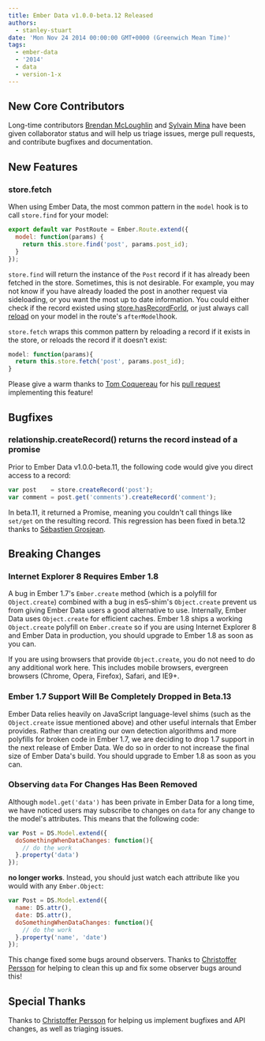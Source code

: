 ```yaml
---
title: Ember Data v1.0.0-beta.12 Released
authors:
  - stanley-stuart
date: 'Mon Nov 24 2014 00:00:00 GMT+0000 (Greenwich Mean Time)'
tags:
  - ember-data
  - '2014'
  - data
  - version-1-x
---
```



## New Core Contributors

Long-time contributors [Brendan McLoughlin][bmac] and [Sylvain Mina][sly7-7]
have been given collaborator status and will help us triage issues, merge pull
requests, and contribute bugfixes and documentation.

## New Features

### store.fetch

When using Ember Data, the most common pattern in the `model` hook is to call
`store.find` for your model:

```javascript
export default var PostRoute = Ember.Route.extend({
  model: function(params) {
    return this.store.find('post', params.post_id);
  }
});
```

`store.find` will return the instance of the `Post` record if it has already
been fetched in the store. Sometimes, this is not desirable. For example, you
may not know if you have already loaded the post in another request via
sideloading, or you want the most up to date information. You could either
check if the record existed using
[store.hasRecordForId][store-has-record-for-id], or just always call
[reload][model-reload] on your model in the route's `afterModel`hook.

`store.fetch` wraps this common pattern by reloading a record if it exists in
the store, or reloads the record if it doesn't exist:

```javascript
model: function(params){
  return this.store.fetch('post', params.post_id);
}
```

Please give a warm thanks to [Tom Coquereau][thaume] for his [pull
request][store-fetch-pull-request] implementing this feature!

## Bugfixes

### relationship.createRecord() returns the record instead of a promise

Prior to Ember Data v1.0.0-beta.11, the following code would give you direct
access to a record:

```javascript
var post    = store.createRecord('post');
var comment = post.get('comments').createRecord('comment');
```

In beta.11, it returned a Promise, meaning you couldn't call things like
`set/get` on the resulting record. This regression has been fixed in beta.12
thanks to [Sébastien Grosjean][zen-coccoon].

## Breaking Changes

### Internet Explorer 8 Requires Ember 1.8

A bug in Ember 1.7's `Ember.create` method (which is a polyfill for
`Object.create`) combined with a bug in es5-shim's `Object.create` prevent us
from giving Ember Data users a good alternative to use. Internally, Ember Data
uses `Object.create` for efficient caches. Ember 1.8 ships a working
`Object.create` polyfill on `Ember.create` so if you are using Internet
Explorer 8 and Ember Data in production, you should upgrade to Ember 1.8 as
soon as you can.

If you are using browsers that provide `Object.create`, you do not need to do
any additional work here. This includes mobile browsers, evergreen browsers
(Chrome, Opera, Firefox), Safari, and IE9+.

### Ember 1.7 Support Will Be Completely Dropped in Beta.13

Ember Data relies heavily on JavaScript language-level shims (such as the
`Object.create` issue mentioned above) and other useful internals that Ember
provides. Rather than creating our own detection algorithms and more polyfills
for broken code in Ember 1.7, we are deciding to drop 1.7 support in the next
release of Ember Data. We do so in order to not increase the final size of
Ember Data's build. You should upgrade to Ember 1.8 as soon as you can.

### Observing `data` For Changes Has Been Removed

Although `model.get('data')` has been private in Ember Data for a long time, we
have noticed users may subscribe to changes on `data` for any change to the
model's attributes. This means that the following code:

```javascript
var Post = DS.Model.extend({
  doSomethingWhenDataChanges: function(){
    // do the work
  }.property('data')
});
```

**no longer works**. Instead, you should just watch each attribute like you
would with any `Ember.Object`:

```javascript
var Post = DS.Model.extend({
  name: DS.attr(),
  date: DS.attr(),
  doSomethingWhenDataChanges: function(){
    // do the work
  }.property('name', 'date')
});
```

This change fixed some bugs around observers. Thanks to [Christoffer
Persson][wecc] for helping to clean this up and fix some observer bugs around
this!

## Special Thanks

Thanks to [Christoffer Persson][wecc] for helping us implement bugfixes and API
changes, as well as triaging issues.

<!-- Links -->
[store-has-record-for-id]: http://emberjs.com/api/data/classes/DS.Store.html#method_hasRecordForId
[model-reload]: http://emberjs.com/api/data/classes/DS.Model.html#method_reload
[thaume]: https://github.com/thaume
[store-fetch-pull-request]:https://github.com/emberjs/data/pull/2478
[zen-coccoon]: https://github.com/ZenCocoon
[wecc]: https://github.com/wecc
[road-to-1]: http://emberjs.com/blog/2014/03/18/the-road-to-ember-data-1-0.html
[hjdivad]: https://github.com/hjdivad
[igor]: https://github.com/igorT
[stef]: https://github.com/stefanpenner
[pretender]: https://github.com/trek/pretender
[bmac]: https://github.com/bmac
[sly7-7]: https://github.com/sly7-7
